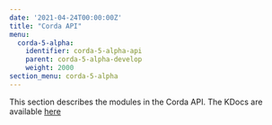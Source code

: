 ```yaml
---
date: '2021-04-24T00:00:00Z'
title: "Corda API"
menu:
  corda-5-alpha:
    identifier: corda-5-alpha-api
    parent: corda-5-alpha-develop
    weight: 2000
section_menu: corda-5-alpha
---
```

This section describes the modules in the Corda API. The KDocs are available [here](/en/api-ref/corda/5.0-alpha/modules/corda-serialization-5.0.0.190-DevPreview-2-javadoc/index.html)
